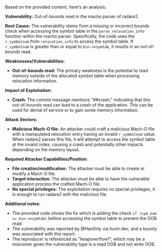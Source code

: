 Based on the provided content, here's an analysis:

**Vulnerability:** Out-of-bounds read in the macho parser of radare2.

**Root Cause:**
The vulnerability stems from a missing or incorrect bounds check when accessing the symbol table in the `parse_relocation_info` function within the macho parser. Specifically, the code uses the `r_symbolnum` from `relocation_info` to access the symbol table. If `r_symbolnum` is greater than or equal to `bin->nsymtab`, it results in an out-of-bounds read.

**Weaknesses/Vulnerabilities:**
- **Out-of-bounds read:**  The primary weakness is the potential to read memory outside of the allocated symbol table when processing relocation information.

**Impact of Exploitation:**
- **Crash:** The commit message mentions "##crash," indicating that this out-of-bounds read can lead to a crash of the application. This can be used for denial of service or to gain some memory information.

**Attack Vectors:**
- **Malicious Mach-O file:** An attacker could craft a malicious Mach-O file with a manipulated relocation entry having an invalid `r_symbolnum` value. When radare2 parses this file, it will attempt to access the symbol table at the invalid index, causing a crash and potentially other impacts depending on the memory layout.

**Required Attacker Capabilities/Position:**
- **File creation/modification:** The attacker must be able to create or modify a Mach-O file.
- **Target interaction:** The attacker must be able to have the vulnerable application process the crafted Mach-O file.
- **No special privileges:** The exploitation requires no special privileges, it is enough to run radare2 with the malicious file.

**Additional notes:**
- The provided code shows the fix which is adding the check `if (sym_num >= bin->nsymtab)` before accessing the symbol table to prevent the OOB read.
- The vulnerability was reported by @Han0nly via huntr.dev, and a bounty was associated with this report.
- The reproducer is referenced as "heapoverflow1", which may be a misnomer given the vulnerability type is a read OOB and not write OOB.